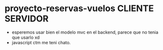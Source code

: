 # proyecto-reservas-vuelos CLIENTE SERVIDOR
* esperemos usar bien el modelo mvc en el backend, parece que no tenia que usarlo xd
* javascript ctm me teni chato.
